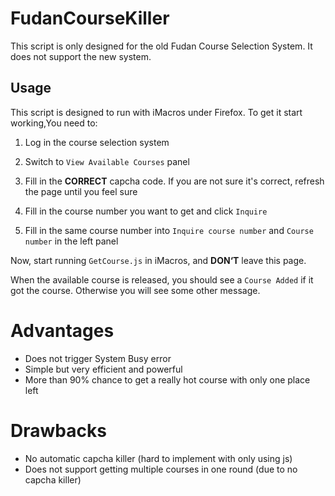# FudanCourseKiller

This script is only designed for the old Fudan Course Selection System. It does not support the new system.

## Usage

This script is designed to run with iMacros under Firefox. To get it start working,You need to:

1.  Log in the course selection system

2.  Switch to `View Available Courses` panel

3.  Fill in the __CORRECT__ capcha code. If you are not sure it's correct, refresh the page until you feel sure

4.  Fill in the course number you want to get and click `Inquire`

5.  Fill in the same course number into `Inquire course number` and `Course number` in the left panel

Now, start running `GetCourse.js` in iMacros, and __DON‘T__ leave this page.

When the available course is released, you should see a `Course Added` if it got the course. Otherwise you will see some other message.

# Advantages

-  Does not trigger System Busy error
-  Simple but very efficient and powerful
-  More than 90% chance to get a really hot course with only one place left

# Drawbacks

-  No automatic capcha killer (hard to implement with only using js)
-  Does not support getting multiple courses in one round (due to no capcha killer)
